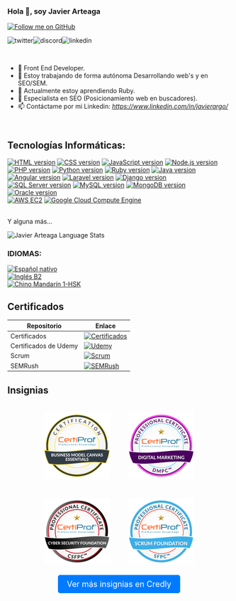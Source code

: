 ### Hola 👋, soy Javier Arteaga  
[![Follow me on GitHub](https://img.shields.io/github/followers/javierstamina?label=Follow&style=social)](https://github.com/javierstamina)

<p>
<a href="https://twitter.com/Javier_Argo" target="_blank">
   <img align="left" alt="twitter" src="https://img.shields.io/badge/Twitter-1DA1F2?style=for-the-badge&logo=twitter&logoColor=white" />
</a>&nbsp;&nbsp;

<a href="https://discordapp.com/users/JavierArgo#5553" target="_blank">
   <img align="left" alt="discord" src="https://img.shields.io/badge/Discord-7289DA?style=for-the-badge&logo=discord&logoColor=white" />
</a>&nbsp;&nbsp;

<a href="https://www.linkedin.com/in/javierargo/" target="_blank">
   <img align="left" alt="linkedin" src="https://img.shields.io/badge/LinkedIn-0077B5?style=for-the-badge&logo=linkedin&logoColor=white" />
</a>
<p/>

<br/>
<p>
   
- 🔭 Front End Developer.
- 🔭 Estoy trabajando de forma autónoma Desarrollando web's y en SEO/SEM.
- 🌱 Actualmente estoy aprendiendo Ruby.
- 💬 Especialista en SEO (Posicionamiento web en buscadores).
- 📫 Contáctame por mi Linkedin: <i class="fab fa-linkedin"> https://www.linkedin.com/in/javierargo/</i>

</p>
<br/>

## Tecnologías Informáticas:

[![HTML version](https://img.shields.io/badge/HTML-5-orange.svg?style=for-the-badge&logo=html5&logoColor=white)]()
[![CSS version](https://img.shields.io/badge/CSS-3-blue.svg?style=for-the-badge&logo=css3&logoColor=white)]()
[![JavaScript version](https://img.shields.io/badge/JavaScript-ES6-yellow.svg?style=for-the-badge&logo=javascript&logoColor=white)]()
[![Node.js version](https://img.shields.io/badge/Node.js-14-green.svg?style=for-the-badge&logo=node.js&logoColor=white)]()
</br>
[![PHP version](https://img.shields.io/badge/PHP-8.0-blue.svg?style=for-the-badge&logo=php&logoColor=white)]()
[![Python version](https://img.shields.io/badge/Python-3.9-blue.svg?style=for-the-badge&logo=python&logoColor=white)]()
[![Ruby version](https://img.shields.io/badge/Ruby-3.0-red.svg?style=for-the-badge&logo=ruby&logoColor=white)]()
[![Java version](https://img.shields.io/badge/Java-16-orange.svg?style=for-the-badge&logo=java&logoColor=white)]()
</br>
[![Angular version](https://img.shields.io/badge/Angular-12-red.svg?style=for-the-badge&logo=angular&logoColor=white)]()
[![Laravel version](https://img.shields.io/badge/Laravel-8-red.svg?style=for-the-badge&logo=laravel&logoColor=white)]()
[![Django version](https://img.shields.io/badge/Django-3.2-green.svg?style=for-the-badge&logo=django&logoColor=white)]()
</br>
[![SQL Server version](https://img.shields.io/badge/SQL_Server-2019-red.svg?style=for-the-badge&logo=microsoft-sql-server&logoColor=white)]()
[![MySQL version](https://img.shields.io/badge/MySQL-8-blue.svg?style=for-the-badge&logo=mysql&logoColor=white)]()
[![MongoDB version](https://img.shields.io/badge/MongoDB-5-green.svg?style=for-the-badge&logo=mongodb&logoColor=white)]()
[![Oracle version](https://img.shields.io/badge/Oracle-19c-red.svg?style=for-the-badge&logo=oracle&logoColor=white)]()
</br>
[![AWS EC2](https://img.shields.io/badge/AWS-EC2-yellow.svg?style=for-the-badge&logo=amazon-aws&logoColor=white)]()
[![Google Cloud Compute Engine](https://img.shields.io/badge/Google%20Cloud-Compute%20Engine-blue.svg?style=for-the-badge&logo=google-cloud&logoColor=white)]()

</br>
Y alguna más...


![Javier Arteaga Language Stats](https://github-readme-stats.vercel.app/api/top-langs/?username=javierstamina&layout=compact&theme=radical)

<!-- Idiomas -->
### IDIOMAS:

[![Español nativo](https://img.shields.io/badge/Español-Nativo-green.svg?style=for-the-badge)]()
</br>
[![Inglés B2](https://img.shields.io/badge/Inglés-B2-blue.svg?style=for-the-badge)]()
</br>
[![Chino Mandarín 1-HSK](https://img.shields.io/badge/Chino-Mandarín%201--HSK-red.svg?style=for-the-badge)]()
</br>


<!-- Repositorios importantes -->
## Certificados
| Repositorio | Enlace |
| ----------- | ----------- |
|Certificados|[![Certificados](https://img.shields.io/badge/Repo%201-Visit-blue?style=for-the-badge&logo=github)](https://github.com/javierstamina/Certificados)|
|Certificados de Udemy|[![Udemy](https://img.shields.io/badge/Repo%202-Visit-blue?style=for-the-badge&logo=github)](https://github.com/javierstamina/Certificados-udemy)|
|Scrum|[![Scrum](https://img.shields.io/badge/Repo%203-Visit-blue?style=for-the-badge&logo=github)](https://github.com/javierstamina/scrum)|
|SEMRush|[![SEMRush](https://img.shields.io/badge/Repo%204-Visit-blue?style=for-the-badge&logo=github)](https://github.com/javierstamina/SEMRush)|


<!-- Badges -->
## Insignias
<div style="display: flex; justify-content: center; align-items: center; flex-wrap: wrap;">
  <a href="https://www.credly.com/badges/1cbc819c-02c0-45cc-8b1b-d6c1bc167356/public_url" target="_blank">
    <img src="https://github.com/javierstamina/javierstamina/blob/main/badges/business-model-canvas-essentials-professional-certification-bmcepc.png" style="width: 150px; height: 150px; margin: 20px;">
  </a>
  <a href="https://www.credly.com/badges/a2a40900-0b46-4b41-ae7f-cfd1c745594e/public_url" target="_blank">
    <img src="https://github.com/javierstamina/javierstamina/blob/main/badges/digital-marketing-professional-certificate-dmpc.png" style="width: 150px; height: 150px; margin: 20px;">
  </a>
  <a href="https://www.credly.com/badges/eed1361b-ccda-49e5-9491-f8601f7a9f12/public_url)" target="_blank">
    <img src="https://github.com/javierstamina/javierstamina/blob/main/badges/cyber-security-foundation-professional-certificate-csfpc.png  " style="width: 150px; height: 150px; margin: 20px;">
  </a>
  <a href="https://www.credly.com/badges/eb5d963c-9d6a-4c69-95e8-89f3a4ee21f3/public_url" target="_blank">
    <img src="https://github.com/javierstamina/javierstamina/blob/main/badges/scrum-foundation-professional-certificate-sfpc.1.png" style="width: 150px; height: 150px; margin: 20px;">
  </a>
   </br>
     <a href="https://www.credly.com/users/javier-alejandro-arteaga-gonzales/badges" target="_blank" style="background-color: #007bff; color: #fff; padding: 10px 20px; border-radius: 5px; 
   text-decoration: none; font-size: 18px; transition: background-color 0.3s ease;">Ver más insignias en Credly</a>
</div>
  <!-- Agrega tantos badges como quieras -->
</div>


<!--
**javierstamina/javierstamina** is a ✨ _special_ ✨ repository because its `README.md` (this file) appears on your GitHub profile.

Here are some ideas to get you started:

- 🔭 I’m currently working on ...
- 🌱 I’m currently learning ...
- 👯 I’m looking to collaborate on ...
- 🤔 I’m looking for help with ...
- 💬 Ask me about ...
- 📫 How to reach me: ...
- 😄 Pronouns: ...
- ⚡ Fun fact: ...
-->
